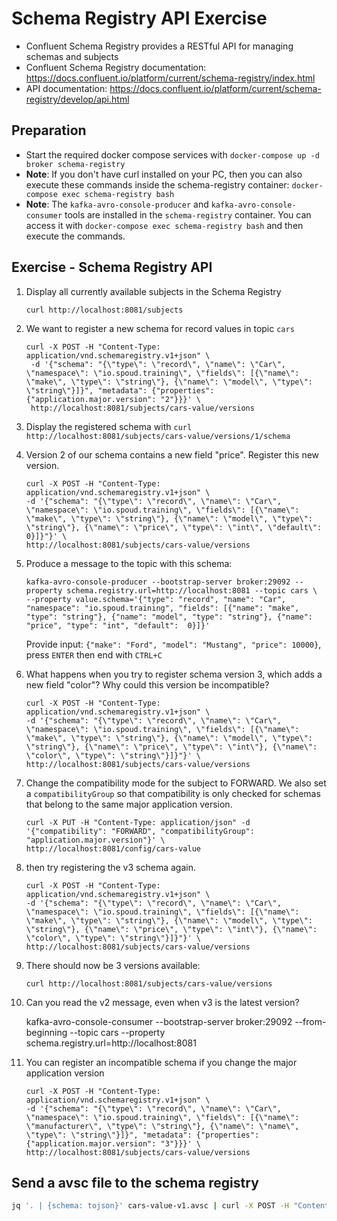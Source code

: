 # Schema Registry API Exercise

* Confluent Schema Registry provides a RESTful API for managing schemas and subjects
* Confluent Schema Registry documentation: https://docs.confluent.io/platform/current/schema-registry/index.html 
* API documentation: https://docs.confluent.io/platform/current/schema-registry/develop/api.html


## Preparation

* Start the required docker compose services with `docker-compose up -d broker schema-registry`
* **Note**: If you don't have curl installed on your PC, then you can also execute these commands inside the schema-registry container:
`docker-compose exec schema-registry bash`
* **Note**: The `kafka-avro-console-producer` and `kafka-avro-console-consumer` tools are installed in the `schema-registry` container.
You can access it with `docker-compose exec schema-registry bash` and then execute the commands.



## Exercise - Schema Registry API

1. Display all currently available subjects in the Schema Registry  

       curl http://localhost:8081/subjects

2. We want to register a new schema for record values in topic `cars`

       curl -X POST -H "Content-Type: application/vnd.schemaregistry.v1+json" \
        -d '{"schema": "{\"type\": \"record\", \"name\": \"Car\", \"namespace\": \"io.spoud.training\", \"fields\": [{\"name\": \"make\", \"type\": \"string\"}, {\"name\": \"model\", \"type\": \"string\"}]}", "metadata": {"properties": {"application.major.version": "2"}}}' \
        http://localhost:8081/subjects/cars-value/versions

3. Display the registered schema with `curl http://localhost:8081/subjects/cars-value/versions/1/schema`

4. Version 2 of our schema contains a new field "price". Register this new version.

       curl -X POST -H "Content-Type: application/vnd.schemaregistry.v1+json" \
       -d '{"schema": "{\"type\": \"record\", \"name\": \"Car\", \"namespace\": \"io.spoud.training\", \"fields\": [{\"name\": \"make\", \"type\": \"string\"}, {\"name\": \"model\", \"type\": \"string\"}, {\"name\": \"price\", \"type\": \"int\", \"default\": 0}]}"}' \
       http://localhost:8081/subjects/cars-value/versions

5. Produce a message to the topic with this schema:

       kafka-avro-console-producer --bootstrap-server broker:29092 --property schema.registry.url=http://localhost:8081 --topic cars \
       --property value.schema='{"type": "record", "name": "Car", "namespace": "io.spoud.training", "fields": [{"name": "make", "type": "string"}, {"name": "model", "type": "string"}, {"name": "price", "type": "int", "default":  0}]}'

   Provide input: `{"make": "Ford", "model": "Mustang", "price": 10000}`, press `ENTER` then end with `CTRL+C`

6. What happens when you try to register schema version 3, which adds a new field "color"? Why could this version be incompatible?

       curl -X POST -H "Content-Type: application/vnd.schemaregistry.v1+json" \
       -d '{"schema": "{\"type\": \"record\", \"name\": \"Car\", \"namespace\": \"io.spoud.training\", \"fields\": [{\"name\": \"make\", \"type\": \"string\"}, {\"name\": \"model\", \"type\": \"string\"}, {\"name\": \"price\", \"type\": \"int\"}, {\"name\": \"color\", \"type\": \"string\"}]}"}' \
       http://localhost:8081/subjects/cars-value/versions

7. Change the compatibility mode for the subject to FORWARD. We also set a `compatibilityGroup` so that compatibility is only checked for schemas that belong to the same major application version.

       curl -X PUT -H "Content-Type: application/json" -d '{"compatibility": "FORWARD", "compatibilityGroup": "application.major.version"}' \
       http://localhost:8081/config/cars-value

8. then try registering the v3 schema again.

       curl -X POST -H "Content-Type: application/vnd.schemaregistry.v1+json" \
       -d '{"schema": "{\"type\": \"record\", \"name\": \"Car\", \"namespace\": \"io.spoud.training\", \"fields\": [{\"name\": \"make\", \"type\": \"string\"}, {\"name\": \"model\", \"type\": \"string\"}, {\"name\": \"price\", \"type\": \"int\"}, {\"name\": \"color\", \"type\": \"string\"}]}"}' \
       http://localhost:8081/subjects/cars-value/versions

9. There should now be 3 versions available:

       curl http://localhost:8081/subjects/cars-value/versions

10. Can you read the v2 message, even when v3 is the latest version?

       kafka-avro-console-consumer --bootstrap-server broker:29092 --from-beginning --topic cars --property schema.registry.url=http://localhost:8081

11. You can register an incompatible schema if you change the major application version

        curl -X POST -H "Content-Type: application/vnd.schemaregistry.v1+json" \
        -d '{"schema": "{\"type\": \"record\", \"name\": \"Car\", \"namespace\": \"io.spoud.training\", \"fields\": [{\"name\": \"manufacturer\", \"type\": \"string\"}, {\"name\": \"name\", \"type\": \"string\"}]}", "metadata": {"properties": {"application.major.version": "3"}}}' \
        http://localhost:8081/subjects/cars-value/versions


## Send a avsc file to the schema registry

```bash
jq '. | {schema: tojson}' cars-value-v1.avsc | curl -X POST -H "Content-Type: application/vnd.schemaregistry.v1+json" -d @- http://localhost:8081/subjects/cars-value/versions
```
